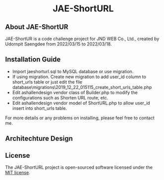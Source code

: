 <h1 align="center"><b>JAE-ShortURL</b></h1>

## About JAE-ShortUR

JAE-ShortUR is a code challenge project for JND WEB Co., Ltd., created by Udornpit Saengdee from 2022/03/15 to 2022/03/18.

## Installation Guide

- Import jaeshorturl.sql to MySQL database or use migration.
- If using migration. Create new migration to add user_id column to short_urls table or just edit the file database\migrations\2019_12_22_015115_create_short_urls_table.php
- Edit ashallendesign vendor class of Builder.php to modify the configurations such as Shorten URL route, etc.
- Edit ashallendesign vendor model of ShortURL.php to allow user_id insert into short_urls table.

For more details or any problems on installing, please feel free to contact me.

## Architechture Design


## License

The JAE-ShortURL project is open-sourced software licensed under the [MIT license](https://opensource.org/licenses/MIT).
